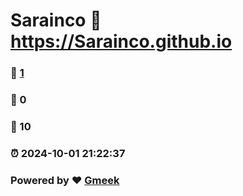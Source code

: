 # Sarainco :link: https://Sarainco.github.io 
### :page_facing_up: [1](https://Sarainco.github.io/tag.html) 
### :speech_balloon: 0 
### :hibiscus: 10 
### :alarm_clock: 2024-10-01 21:22:37 
### Powered by :heart: [Gmeek](https://github.com/Meekdai/Gmeek)
